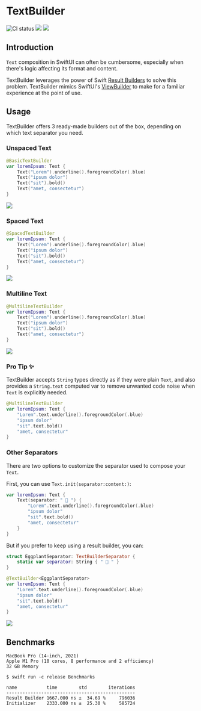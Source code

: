 # TextBuilder

![CI status](https://github.com/davdroman/TextBuilder/workflows/CI/badge.svg)
[![](https://img.shields.io/endpoint?url=https%3A%2F%2Fswiftpackageindex.com%2Fapi%2Fpackages%2Fdavdroman%2FTextBuilder%2Fbadge%3Ftype%3Dswift-versions)](https://swiftpackageindex.com/davdroman/TextBuilder)
[![](https://img.shields.io/endpoint?url=https%3A%2F%2Fswiftpackageindex.com%2Fapi%2Fpackages%2Fdavdroman%2FTextBuilder%2Fbadge%3Ftype%3Dplatforms)](https://swiftpackageindex.com/davdroman/TextBuilder)

## Introduction

`Text` composition in SwiftUI can often be cumbersome, especially when there's logic affecting its format and content.

TextBuilder leverages the power of Swift [Result Builders](https://github.com/apple/swift-evolution/blob/main/proposals/0289-result-builders.md) to solve this problem. TextBuilder mimics SwiftUI's [ViewBuilder](https://developer.apple.com/documentation/swiftui/viewbuilder) to make for a familiar experience at the point of use.

## Usage

TextBuilder offers 3 ready-made builders out of the box, depending on which text separator you need.

### Unspaced Text

```swift
@BasicTextBuilder
var loremIpsum: Text {
    Text("Lorem").underline().foregroundColor(.blue)
    Text("ipsum dolor")
    Text("sit").bold()
    Text("amet, consectetur")
}
```

![](https://github.com/davdroman/TextBuilder/blob/bd991543b123eebf60417b8567f68064655a9151/Tests/TextBuilderTests/__Snapshots__/TextBuilderTests/testBasicTextBuilder.iOS.png?raw=true)

### Spaced Text

```swift
@SpacedTextBuilder
var loremIpsum: Text {
    Text("Lorem").underline().foregroundColor(.blue)
    Text("ipsum dolor")
    Text("sit").bold()
    Text("amet, consectetur")
}
```

![](https://github.com/davdroman/TextBuilder/blob/bd991543b123eebf60417b8567f68064655a9151/Tests/TextBuilderTests/__Snapshots__/TextBuilderTests/testSpacedTextBuilder.iOS.png?raw=true)

### Multiline Text

```swift
@MultilineTextBuilder
var loremIpsum: Text {
    Text("Lorem").underline().foregroundColor(.blue)
    Text("ipsum dolor")
    Text("sit").bold()
    Text("amet, consectetur")
}
```

![](https://github.com/davdroman/TextBuilder/blob/bd991543b123eebf60417b8567f68064655a9151/Tests/TextBuilderTests/__Snapshots__/TextBuilderTests/testMultilineTextBuilder.iOS.png?raw=true)

### Pro Tip ✨

TextBuilder accepts `String` types directly as if they were plain `Text`, and also provides a `String.text` computed var to remove unwanted code noise when `Text` is explicitly needed.

```swift
@MultilineTextBuilder
var loremIpsum: Text {
    "Lorem".text.underline().foregroundColor(.blue)
    "ipsum dolor"
    "sit".text.bold()
    "amet, consectetur"
}
```

### Other Separators

There are two options to customize the separator used to compose your `Text`.

First, you can use `Text.init(separator:content:)`:

```swift
var loremIpsum: Text {
    Text(separator: " 🍆 ") {
        "Lorem".text.underline().foregroundColor(.blue)
        "ipsum dolor"
        "sit".text.bold()
        "amet, consectetur"
    }
}
```

But if you prefer to keep using a result builder, you can:

```swift
struct EggplantSeparator: TextBuilderSeparator {
    static var separator: String { " 🍆 " }
}

@TextBuilder<EggplantSeparator>
var loremIpsum: Text {
    "Lorem".text.underline().foregroundColor(.blue)
    "ipsum dolor"
    "sit".text.bold()
    "amet, consectetur"
}
```

![](https://github.com/davdroman/TextBuilder/blob/bd991543b123eebf60417b8567f68064655a9151/Tests/TextBuilderTests/__Snapshots__/TextBuilderTests/testCustomTextBuilder.iOS.png?raw=true)

## Benchmarks

```
MacBook Pro (14-inch, 2021)
Apple M1 Pro (10 cores, 8 performance and 2 efficiency)
32 GB Memory

$ swift run -c release Benchmarks

name           time        std        iterations
------------------------------------------------
Result Builder 1667.000 ns ±  34.69 %     796036
Initializer    2333.000 ns ±  25.30 %     585724
```
